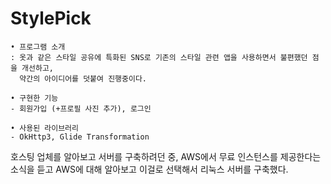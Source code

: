 # StylePick

	• 프로그램 소개
	: 옷과 같은 스타일 공유에 특화된 SNS로 기존의 스타일 관련 앱을 사용하면서 불편했던 점을 개선하고, 
	  약간의 아이디어를 덧붙여 진행중이다.
	
	• 구현한 기능
	- 회원가입 (+프로필 사진 추가), 로그인
	
	• 사용된 라이브러리
	- OkHttp3, Glide Transformation

호스팅 업체를 알아보고 서버를 구축하려던 중, AWS에서 무료 인스턴스를 제공한다는 소식을 듣고 
AWS에 대해 알아보고 이걸로 선택해서 리눅스 서버를 구축했다.
